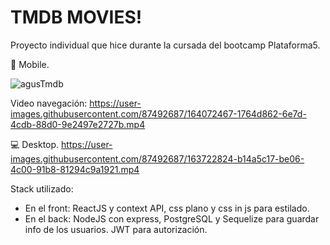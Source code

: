 <h1>TMDB MOVIES!</h1>

Proyecto individual que hice durante la cursada del bootcamp Plataforma5.


📱️ Mobile.



![agusTmdb](https://user-images.githubusercontent.com/87492687/166977963-281234ba-0562-48b3-9dd4-f6593b2ae1e3.jpg)



Video navegación: https://user-images.githubusercontent.com/87492687/164072467-1764d862-6e7d-4cdb-88d0-9e2497e2727b.mp4
 
💻️ Desktop.
https://user-images.githubusercontent.com/87492687/163722824-b14a5c17-be06-4c00-91b8-81294c9a1921.mp4

Stack utilizado: 
 - En el front: ReactJS y context API, css plano y css in js para estilado.
 - En el back: NodeJS con express, PostgreSQL y Sequelize para guardar info de los usuarios. JWT para autorización.
